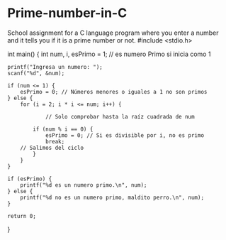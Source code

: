 # Prime-number-in-C
School assignment for a C language program where you enter a number and it tells you if it is a prime number or not.
#include <stdio.h>

int main() {
    int num, i, esPrimo = 1;
    // es numero Primo si inicia como 1

    printf("Ingresa un numero: ");
    scanf("%d", &num);

    if (num <= 1) {
        esPrimo = 0; // Números menores o iguales a 1 no son primos
    } else {
        for (i = 2; i * i <= num; i++) {

                // Solo comprobar hasta la raíz cuadrada de num

            if (num % i == 0) {
                esPrimo = 0; // Si es divisible por i, no es primo
                break;
        // Salimos del ciclo
            }
        }
    }

    if (esPrimo) {
        printf("%d es un numero primo.\n", num);
    } else {
        printf("%d no es un numero primo, maldito perro.\n", num);
    }

    return 0;
}
